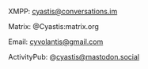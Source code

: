 XMPP: cyastis@conversations.im

Matrix: @Cyastis:matrix.org

Email: cyvolantis@gmail.com

ActivityPub: @cyastis@mastodon.social
